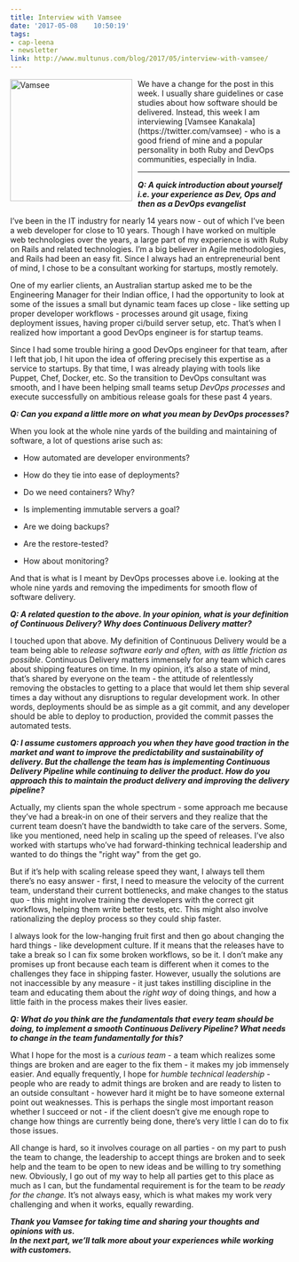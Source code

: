 ```yaml
---
title: Interview with Vamsee
date: '2017-05-08	 10:50:19'
tags: 
- cap-leena
- newsletter
link: http://www.multunus.com/blog/2017/05/interview-with-vamsee/
---
```


<img src="https://s3.amazonaws.com/multunus-images/vamsee.jpg" alt="Vamsee" style="width:220px;float: left;padding-right:10px;"/>
We have a change for the post in this week. I usually share guidelines or case studies about how software should be delivered. 
Instead, this week I am interviewing [Vamsee Kanakala](https://twitter.com/vamsee) - who is a good friend of mine and a popular personality in both Ruby and DevOps communities, especially in India.   


***

**_Q: A quick introduction about yourself i.e. your experience as Dev, Ops and then as a DevOps evangelist_**

I’ve been in the IT industry for nearly 14 years now - out of which I’ve been a web developer for close to 10 years. Though I have worked on multiple web technologies over the years, a large part of my experience is with Ruby on Rails and related technologies. I’m a big believer in Agile methodologies, and Rails had been an easy fit. Since I always had an entrepreneurial bent of mind, I chose to be a consultant working for startups, mostly remotely.

One of my earlier clients, an Australian startup asked me to be the Engineering Manager for their Indian office, I had the opportunity to look at some of the issues a small but dynamic team faces up close - like setting up proper developer workflows - processes around git usage, fixing deployment issues, having proper ci/build server setup, etc. That’s when I realized how important a good DevOps engineer is for startup teams. 

Since I had some trouble hiring a good DevOps engineer for that team, after I left that job, I hit upon the idea of offering precisely this expertise as a service to startups. By that time, I was already playing with tools like Puppet, Chef, Docker, etc. So the transition to DevOps consultant was smooth, and I have been helping small teams setup *DevOps processes* and execute successfully on ambitious release goals for these past 4 years.

**_Q: Can you expand a little more on what you mean by DevOps processes?_**

When you look at the whole nine yards of the building and maintaining of software, a lot of questions arise such as:

* How automated are developer environments? 

* How do they tie into ease of deployments?

* Do we need containers? Why?

* Is implementing immutable servers a goal?

* Are we doing backups? 

* Are the restore-tested? 

* How about monitoring?

And that is what is I meant by DevOps processes above i.e. looking at the whole nine yards and removing the impediments for smooth flow of software delivery.

**_Q: A related question to the above. In your opinion, what is your definition of Continuous Delivery? Why does Continuous Delivery matter?_**

I touched upon that above. My definition of Continuous Delivery would be a team being able to *release software early and often, with as little friction as possible*. Continuous Delivery matters immensely for any team which cares about shipping features on time. In my opinion, it’s also a state of mind, that’s shared by everyone on the team - the attitude of relentlessly removing the obstacles to getting to a place that would let them ship several times a day without any disruptions to regular development work. In other words, deployments should be as simple as a git commit, and any developer should be able to deploy to production, provided the commit passes the automated tests.

**_Q: I assume customers approach you when they have good traction in the market and want to improve the predictability and sustainability of delivery. But the challenge the team has is implementing Continuous Delivery Pipeline while continuing to deliver the product. How do you approach this to maintain the product delivery and improving the delivery pipeline?_**

Actually, my clients span the whole spectrum - some approach me because they’ve had a break-in on one of their servers and they realize that the current team doesn’t have the bandwidth to take care of the servers. Some, like you mentioned, need help in scaling up the speed of releases. I’ve also worked with startups who’ve had forward-thinking technical leadership and wanted to do things the "right way" from the get go. 

But if it’s help with scaling release speed they want, I always tell them there’s no easy answer - first, I need to measure the velocity of the current team, understand their current bottlenecks, and make changes to the status quo - this might involve training the developers with the correct git workflows, helping them write better tests, etc. This might also involve rationalizing the deploy process so they could ship faster. 

I always look for the low-hanging fruit first and then go about changing the hard things - like development culture. If it means that the releases have to take a break so I can fix some broken workflows, so be it. I don’t make any promises up front because each team is different when it comes to the challenges they face in shipping faster. However, usually the solutions are not inaccessible by any measure - it just takes instilling discipline in the team and educating them about the *right way* of doing things, and how a little faith in the process makes their lives easier.

**_Q: What do you think are the fundamentals that every team should be doing, to implement a smooth Continuous Delivery Pipeline? What needs to change in the team fundamentally for this?_**

What I hope for the most is a *curious team* - a team which realizes some things are broken and are eager to the fix them - it makes my job immensely easier. And equally frequently, I hope for *humble technical leadership* - people who are ready to admit things are broken and are ready to listen to an outside consultant - however hard it might be to have someone external point out weaknesses. This is perhaps the single most important reason whether I succeed or not - if the client doesn’t give me enough rope to change how things are currently being done, there’s very little I can do to fix those issues. 

All change is hard, so it involves courage on all parties - on my part to push the team to change, the leadership to accept things are broken and to seek help and the team to be open to new ideas and be willing to try something new. Obviously, I go out of my way to help all parties get to this place as much as I can, but the fundamental requirement is for the team to be *ready for the change.* It’s not always easy, which is what makes my work very challenging and when it works, equally rewarding.




**_Thank you Vamsee for taking time and sharing your thoughts and opinions with us._**   
**_In the next part, we’ll talk more about your experiences while working with customers._**
